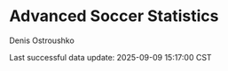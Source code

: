 # Advanced Soccer Statistics
Denis Ostroushko

<!-- gfm -->

Last successful data update: 2025-09-09 15:17:00 CST
